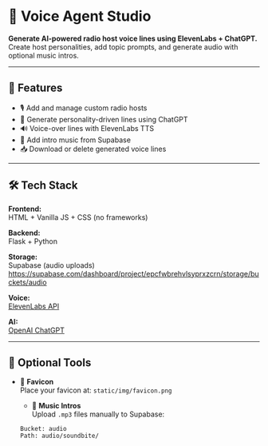 # 🎤 Voice Agent Studio

**Generate AI-powered radio host voice lines using ElevenLabs + ChatGPT.**  
Create host personalities, add topic prompts, and generate audio with optional music intros.

---

## 🚀 Features

- 🎙️ Add and manage custom radio hosts
- 🧠 Generate personality-driven lines using ChatGPT
- 🔊 Voice-over lines with ElevenLabs TTS
- 🎵 Add intro music from Supabase
- 📥 Download or delete generated voice lines

---

## 🛠 Tech Stack

**Frontend:**  
HTML + Vanilla JS + CSS (no frameworks)

**Backend:**  
Flask + Python

**Storage:**  
Supabase (audio uploads) https://supabase.com/dashboard/project/epcfwbrehvlsyprxzcrn/storage/buckets/audio

**Voice:**  
[ElevenLabs API](https://www.elevenlabs.io/)

**AI:**  
[OpenAI ChatGPT](https://platform.openai.com/)

---

## 🧪 Optional Tools

- 🪪 **Favicon**  
  Place your favicon at: `static/img/favicon.png`

  - 🎵 **Music Intros**  
  Upload `.mp3` files manually to Supabase:

  ```text
  Bucket: audio
  Path: audio/soundbite/
